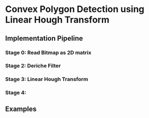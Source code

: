 # Convex Polygon Detection using Linear Hough Transform


## Implementation Pipeline

### Stage 0: Read Bitmap as 2D matrix
### Stage 2: Deriche Filter

### Stage 3: Linear Hough Transform

### Stage 4:

## Examples
